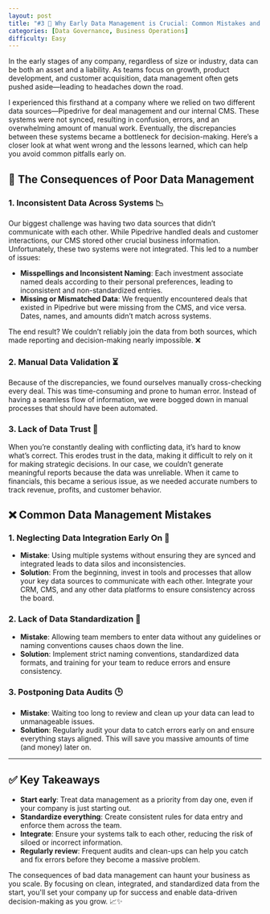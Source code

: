 ```yaml
---
layout: post
title: "#3 🚨 Why Early Data Management is Crucial: Common Mistakes and How to Avoid Them 🚀"
categories: [Data Governance, Business Operations]
difficulty: Easy
---
```


In the early stages of any company, regardless of size or industry, data can be both an asset and a liability. As teams focus on growth, product development, and customer acquisition, data management often gets pushed aside—leading to headaches down the road. 

I experienced this firsthand at a company where we relied on two different data sources—Pipedrive for deal management and our internal CMS. These systems were not synced, resulting in confusion, errors, and an overwhelming amount of manual work. Eventually, the discrepancies between these systems became a bottleneck for decision-making. Here’s a closer look at what went wrong and the lessons learned, which can help you avoid common pitfalls early on.

## 🚩 The Consequences of Poor Data Management

### 1. **Inconsistent Data Across Systems** 📉
Our biggest challenge was having two data sources that didn’t communicate with each other. While Pipedrive handled deals and customer interactions, our CMS stored other crucial business information. Unfortunately, these two systems were not integrated. This led to a number of issues:

- **Misspellings and Inconsistent Naming**: Each investment associate named deals according to their personal preferences, leading to inconsistent and non-standardized entries.
- **Missing or Mismatched Data**: We frequently encountered deals that existed in Pipedrive but were missing from the CMS, and vice versa. Dates, names, and amounts didn’t match across systems.
  
The end result? We couldn’t reliably join the data from both sources, which made reporting and decision-making nearly impossible. ❌

### 2. **Manual Data Validation** ⏳
Because of the discrepancies, we found ourselves manually cross-checking every deal. This was time-consuming and prone to human error. Instead of having a seamless flow of information, we were bogged down in manual processes that should have been automated.

### 3. **Lack of Data Trust** 😬
When you’re constantly dealing with conflicting data, it’s hard to know what’s correct. This erodes trust in the data, making it difficult to rely on it for making strategic decisions. In our case, we couldn’t generate meaningful reports because the data was unreliable. When it came to financials, this became a serious issue, as we needed accurate numbers to track revenue, profits, and customer behavior.

## ❌ Common Data Management Mistakes

### 1. **Neglecting Data Integration Early On** 🔗
   - **Mistake**: Using multiple systems without ensuring they are synced and integrated leads to data silos and inconsistencies.
   - **Solution**: From the beginning, invest in tools and processes that allow your key data sources to communicate with each other. Integrate your CRM, CMS, and any other data platforms to ensure consistency across the board.

### 2. **Lack of Data Standardization** 📑
   - **Mistake**: Allowing team members to enter data without any guidelines or naming conventions causes chaos down the line.
   - **Solution**: Implement strict naming conventions, standardized data formats, and training for your team to reduce errors and ensure consistency.

### 3. **Postponing Data Audits** 🕒
   - **Mistake**: Waiting too long to review and clean up your data can lead to unmanageable issues.
   - **Solution**: Regularly audit your data to catch errors early on and ensure everything stays aligned. This will save you massive amounts of time (and money) later on.

---

## ✅ Key Takeaways

- **Start early**: Treat data management as a priority from day one, even if your company is just starting out.
- **Standardize everything**: Create consistent rules for data entry and enforce them across the team.
- **Integrate**: Ensure your systems talk to each other, reducing the risk of siloed or incorrect information.
- **Regularly review**: Frequent audits and clean-ups can help you catch and fix errors before they become a massive problem.

The consequences of bad data management can haunt your business as you scale. By focusing on clean, integrated, and standardized data from the start, you'll set your company up for success and enable data-driven decision-making as you grow. 📈✨
